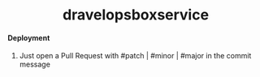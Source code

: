 <h1 align="center">dravelopsboxservice</h1>

#### Deployment
1. Just open a Pull Request with #patch | #minor | #major in the commit message